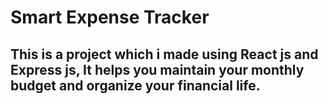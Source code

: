 # Smart Expense Tracker

## This is a project which i made using React js and Express js, It helps you maintain your monthly budget and organize your financial life.
